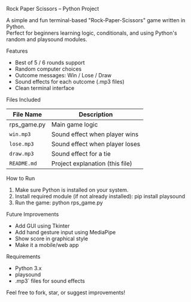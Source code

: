  Rock Paper Scissors – Python Project

A simple and fun terminal-based "Rock-Paper-Scissors" game written in Python.  
Perfect for beginners learning logic, conditionals, and using Python's  random and playsound modules.



Features

- Best of 5 / 6 rounds support  
- Random computer choices  
- Outcome messages: Win / Lose / Draw  
- Sound effects for each outcome (.mp3 files)  
- Clean terminal interface  



 Files Included

| File Name            | Description                                         
|-------------------|------------------------------------- 
| rps_game.py       | Main game logic                            
| `win.mp3`            | Sound effect when player wins      
| `lose.mp3`           | Sound effect when player loses     
| `draw.mp3`         | Sound effect for a tie                      
| `README.md`    | Project explanation (this file)    



 How to Run

1. Make sure Python is installed on your system.  
2. Install required module (if not already installed):
		pip install playsound
3. Run the game:
		python rps_game.py



 Future Improvements

- Add GUI using Tkinter  
- Add hand gesture input using MediaPipe  
- Show score in graphical style  
- Make it a mobile/web app  


 Requirements

- Python 3.x  
- playsound  
- .mp3` files for sound effects  


Feel free to fork, star, or suggest improvements!